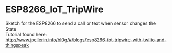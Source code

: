 # ESP8266_IoT_TripWire
Sketch for the ESP8266 to send a call or text when sensor changes the State<br />
Tutorial found here:<br />
http://www.jpellerin.info/bl0g/#/blogs/esp8266-iot-tripwire-with-twilio-and-thingspeak
